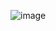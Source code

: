![image](https://github.com/JeffersonMolina-art/React-examen/assets/84147110/d7049133-b115-4fe3-80e2-c2cbaf214243)
